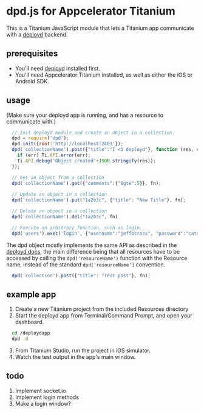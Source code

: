 # dpd.js for Appcelerator Titanium

This is a Titanium JavaScript module that lets a Titanium app communicate with a [deployd](http://www.deployd.com) backend. 

## prerequisites

 * You'll need [deployd](http://www.deployd.com) installed first.
 * You'll need Appcelerator Titanium installed, as well as either the iOS or Android SDK.

## usage

(Make sure your deployd app is running, and has a resource to communicate with.)



```javascript
  // Init deployd module and create an object in a collection.
  dpd = require('dpd');
  dpd.init({root:'http://localhost:2403'});
  dpd('collectionName').post({"title":"I <3 deployd"}, function (res, err){
    if (err) Ti.API.error(err);
    Ti.API.debug('Object created'+JSON.stringify(res));
  });

  // Get an object from a collection
  dpd('collectionName').get({"comments":{"$gte":5}}, fn);
  
  // Update an object in a collection
  dpd('collectionName').put("1a2b3c", {"title": "New Title"}, fn);

  // Delete an object in a collection
  dpd('collectionName').del("1a2b3c", fn)

  // Execute an arbitrary function, such as login.
  dpd('users').exec('login', {"username":"jeffbcross", "password":"cats"}, fn);
```

The dpd object mostly implements the same API as described in the [deployd docs](http://docs.deployd.com/docs/collections/reference/dpd-js.md), the main difference being that all resources have to be accessed by calling the `dpd('resourceName')` function with the Resource name, instead of the standard `dpd['resourceName']` convention.

```javascript
  dpd('collection').post({"title": "Test post"}, fn);
```


## example app

1. Create a new Titanium project from the included Resources directory
2. Start the deployd app from Terminal/Command Prompt, and open your dashboard. 

```bash
  cd /deploydapp
  dpd -d
```

3. From Titanium Studio, run the project in iOS simulator. 
4. Watch the test output in the app's main window.

## todo

1. Implement socket.io
2. Implement login methods
3. Make a login window?